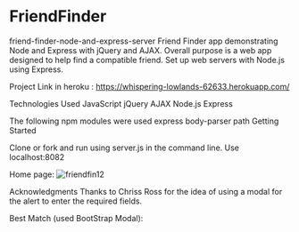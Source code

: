 # FriendFinder
friend-finder-node-and-express-server
Friend Finder app demonstrating Node and Express with jQuery and AJAX. Overall purpose is a web app designed to help find a compatible friend. Set up web servers with Node.js using Express.

Project Link in heroku :
https://whispering-lowlands-62633.herokuapp.com/

Technologies Used
JavaScript
jQuery
AJAX
Node.js
Express

The following npm modules were used
express
body-parser
path
Getting Started

Clone or fork and run using server.js in the command line.
Use localhost:8082

Home page:
![friendfin12](https://user-images.githubusercontent.com/49068436/61594413-83337d80-abb9-11e9-9d19-0e8d2bed326e.JPG)


Acknowledgments
Thanks to Chriss Ross for the idea of using a modal for the alert to enter the required fields.

Best Match (used BootStrap Modal):

